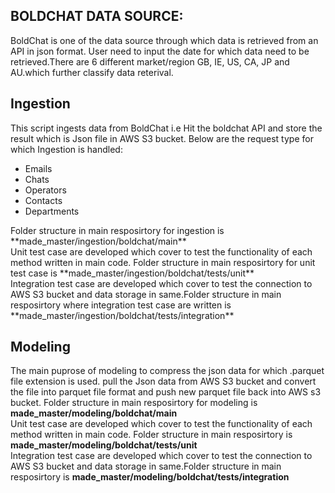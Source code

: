 ## BOLDCHAT DATA SOURCE:
BoldChat is one of the data source through which data is retrieved from an API in json format. User need to input the date for which data need to be retrieved.There are 6 different market/region GB, IE, US, CA, JP and AU.which further classify data reterival. 

## Ingestion
This script ingests data from BoldChat i.e Hit the boldchat API and store the result which is Json file in AWS S3 bucket.
Below are the request type for which Ingestion is handled:
 <ul> 
 <li> Emails </li> <li> Chats </li> <li> Operators </li> <li> Contacts </li> <li> Departments </li> 
</ul>  
Folder structure in main resposirtory for ingestion is **made_master/ingestion/boldchat/main** <br />
Unit test case are developed which cover to test the functionality of each method written in main code. Folder structure in main resposirtory for unit test case is **made_master/ingestion/boldchat/tests/unit** <br />
Integration test case are developed which cover to test the connection to AWS S3 bucket and data storage in same.Folder structure in main resposirtory where integration test case are written is **made_master/ingestion/boldchat/tests/integration**

## Modeling
The main puprose of modeling to compress the json data for which .parquet file extension is used. 
pull the Json data from AWS S3 bucket and convert the file into parquet file format and push new parquet file back into AWS s3 bucket.
Folder structure in main resposirtory for modeling is **made_master/modeling/boldchat/main** <br />
Unit test case are developed which cover to test the functionality of each method written in main code. Folder structure in main resposirtory is **made_master/modeling/boldchat/tests/unit** <br />
Integration test case are developed which cover to test the connection to AWS S3 bucket and data storage in same.Folder structure in main resposirtory is **made_master/modeling/boldchat/tests/integration**


